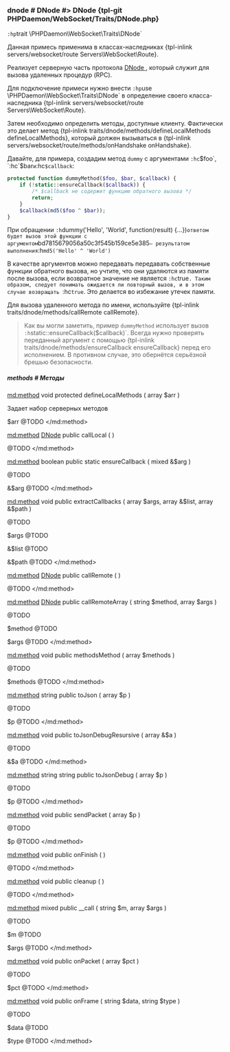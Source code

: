 ### dnode # DNode #> DNode {tpl-git PHPDaemon/WebSocket/Traits/DNode.php}

`:hp`trait \PHPDaemon\WebSocket\Traits\DNode`

Данная примесь применима в классах-наследниках  {tpl-inlink servers/websocket/route Servers\WebSocket\Route}.

Реализует серверную часть протокола <a target="_blank" href="https://github.com/substack/dnode
">DNode <i class="fa fa-external-link"></i></a>, который служит для вызова удаленных процедур (RPC).

Для подключение примеси нужно внести `:hp`use \PHPDaemon\WebSocket\Traits\DNode` в определение своего класса-наследника {tpl-inlink servers/websocket/route Servers\WebSocket\Route}.

Затем необходимо определить методы, доступные клиенту. Фактически это делает метод {tpl-inlink traits/dnode/methods/defineLocalMethods defineLocalMethods}, который должен вызываться в {tpl-inlink servers/websocket/route/methods/onHandshake onHandshake}.

Давайте, для примера, создадим метод `dummy` с аргументами `:hc`$foo`, `:hc`$bar` и `:hc`$callback`:

```php
protected function dummyMethod($foo, $bar, $callback) {
	if (!static::ensureCallback($callback)) {
		/* $callback не содержит функцию обратного вызова */
		return;
	}
	$callback(md5($foo ^ $bar));
}
```

При обращении `:h`dummy('Hello', 'World', function(result) {...})` ответом будет вызов этой функции с аргументом `bd7815679056a50c3f545b159ce5e385` — результатом выполнения `:h`md5('Hello' ^ 'World')`

В качестве аргументов можно передавать передавать собственные функции обратного вызова, но учтите, что они удаляются  из памяти после вызова, если возвратное значение не является `:hc`true`. Таким образом, следует понимать ожидается ли повторный вызов, и в этом случае возвращать `:hc`true`. Это делается во избежание утечек памяти.

Для вызова удаленного метода по имени, используйте {tpl-inlink traits/dnode/methods/callRemote callRemote}.

> Как вы могли заметить, пример `dummyMethod` использует вызов `:h`static::ensureCallback($callback)`. Всегда нужно проверять переданный аргумент с помощью {tpl-inlink traits/dnode/methods/ensureCallback ensureCallback} перед его исполнением. В противном случае, это обернётся серьёзной брешью безопасности.

##### methods # Методы

<md:method>
void protected defineLocalMethods ( array $arr )

Задает набор серверных методов

$arr
@TODO
</md:method>

<md:method>
[DNode](#../) public callLocal ( )

@TODO
</md:method>

<md:method>
boolean public static ensureCallback ( mixed &$arg )

@TODO

&$arg
@TODO
</md:method>

<md:method>
void public extractCallbacks ( array $args, array &$list, array &$path )

@TODO

$args
@TODO

&$list
@TODO

&$path
@TODO
</md:method>

<md:method>
[DNode](#../) public callRemote ( )

@TODO
</md:method>

<md:method>
[DNode](#../) public callRemoteArray ( string $method, array $args )

@TODO

$method
@TODO

$args
@TODO
</md:method>

<md:method>
void public methodsMethod ( array $methods )

@TODO

$methods
@TODO
</md:method>

<md:method>
string public toJson ( array $p )

@TODO

$p
@TODO
</md:method>

<md:method>
void public toJsonDebugResursive ( array &$a )

@TODO

&$a
@TODO
</md:method>

<md:method>
string string public toJsonDebug ( array $p )

@TODO

$p
@TODO
</md:method>

<md:method>
void public sendPacket ( array $p )

@TODO

$p
@TODO
</md:method>

<md:method>
void public onFinish ( )

@TODO
</md:method>

<md:method>
void public cleanup ( )

@TODO
</md:method>

<md:method>
mixed public __call ( string $m, array $args )

@TODO

$m
@TODO

$args
@TODO
</md:method>

<md:method>
void public onPacket ( array $pct )

@TODO

$pct
@TODO
</md:method>

<md:method>
void public onFrame ( string $data, string $type )

@TODO

$data
@TODO

$type
@TODO
</md:method>